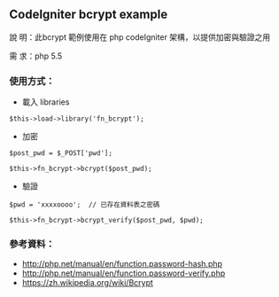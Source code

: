 ## CodeIgniter bcrypt example

說 明：此bcrypt 範例使用在 php codeIgniter 架構，以提供加密與驗證之用

需 求：php 5.5

### 使用方式：
 
* 載入 libraries
 
 `$this->load->library('fn_bcrypt');`
 
* 加密
 
 `$post_pwd = $_POST['pwd'];`
 
 `$this->fn_bcrypt->bcrypt($post_pwd);`

* 驗證
 
 `$pwd = 'xxxxoooo';  // 已存在資料表之密碼`

 `$this->fn_bcrypt->bcrypt_verify($post_pwd, $pwd);`

### 參考資料：

*  http://php.net/manual/en/function.password-hash.php
*  http://php.net/manual/en/function.password-verify.php
*  https://zh.wikipedia.org/wiki/Bcrypt
